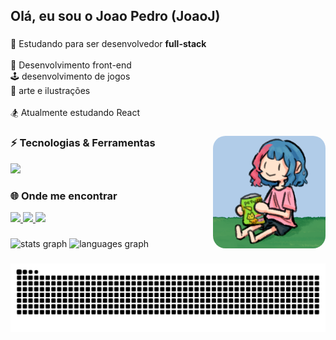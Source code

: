 <h2>Olá, eu sou o Joao Pedro (JoaoJ)</h2>

###

<p align="left">🛵 Estudando para ser desenvolvedor <b>full-stack</b><br>
  <br>🎨 Desenvolvimento front-end<br>🕹️ desenvolvimento de jogos<br>🎈 arte e ilustrações<br><br>🏂 Atualmente estudando React</p>

###

<img 
  align="right" 
  src="https://raw.githubusercontent.com/JoaoPedro77/JoaoPedro77/refs/heads/main/kate%20salguadin.png"  
  width="180" 
  style="border-radius: 20px;" 
/>


###

<h3 align="left">⚡ Tecnologias & Ferramentas</h3>

<div align="left">
  <img src="https://skillicons.dev/icons?i=js,ts,html,css,react,tailwind,gamemakerstudio,electron,godot,flutter,py,ps" height="35" />
</div>

###

<h3 align="left">🌐 Onde me encontrar</h3>

<div align="left">
  <a href="https://www.instagram.com/joaoj_pedroo/" target="_blank">
    <img src="https://img.shields.io/badge/Instagram-E4405F?logo=instagram&logoColor=white&style=for-the-badge" height="35" />
  </a>
  <a href="https://www.youtube.com/@joaojpedu" target="_blank">
    <img src="https://img.shields.io/badge/YouTube-FF0000?logo=youtube&logoColor=white&style=for-the-badge" height="35" />
  </a>
  
  <a href="mailto:joaojpedrocardoso@gmail.com" target="_blank">
    <img src="https://img.shields.io/badge/Gmail-D14836?logo=gmail&logoColor=white&style=for-the-badge" height="35" />
  </a>
</div>

###

<div align="left">
  <img src="https://github-readme-stats.vercel.app/api?username=JoaoPedro77&hide_title=false&hide_rank=false&show_icons=true&include_all_commits=true&count_private=true&disable_animations=false&theme=dracula&locale=en&hide_border=true" height="150" alt="stats graph"  />
  <img src="https://github-readme-stats.vercel.app/api/top-langs?username=JoaoPedro77&locale=en&hide_title=false&layout=compact&card_width=320&langs_count=8&theme=dracula&hide_border=true" height="150" alt="languages graph"  />
</div>

###

<img src="https://raw.githubusercontent.com/JoaoPedro77/JoaoPedro77/output/snake.svg" alt="Snake animation" />


